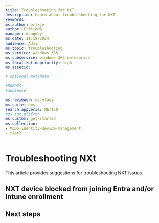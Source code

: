 ```yaml
---
title: Troubleshooting for NXT
description: Learn about troubleshooting for NXT
keywords:
ms.author: erikje
author: ErikjeMS
manager: dougeby
ms.date: 11/19/2024
audience: Admin
ms.topic: troubleshooting
ms.service: windows-365
ms.subservice: windows-365-enterprise
ms.localizationpriority: high
ms.assetid: 

# optional metadata

#ROBOTS:
#audience:

ms.reviewer: sajelaci
ms.suite: ems
search.appverid: MET150
#ms.tgt_pltfrm:
ms.custom: get-started
ms.collection:
- M365-identity-device-management
- tier2
---
```


# Troubleshooting NXt

This article provides suggestions for troubleshooting NXT issues.

## NXT device blocked from joining Entra and/or Intune enrollment




## Next steps

